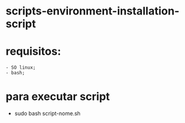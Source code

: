 # scripts-environment-installation-script

# requisitos:
    - SO linux;
    - bash;

# para executar script

- sudo bash script-nome.sh

